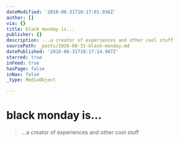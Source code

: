 ```yaml
---
dateModified: '2016-08-31T10:17:01.936Z'
author: []
via: {}
title: black monday is...
publisher: {}
description: ...a creator of experiences and other cool stuff
sourcePath: _posts/2016-08-31-black-monday.md
datePublished: '2016-08-31T10:17:14.907Z'
starred: true
inFeed: true
hasPage: false
inNav: false
_type: MediaObject

---
```

# black monday is...

> ...a creator of experiences and other cool stuff